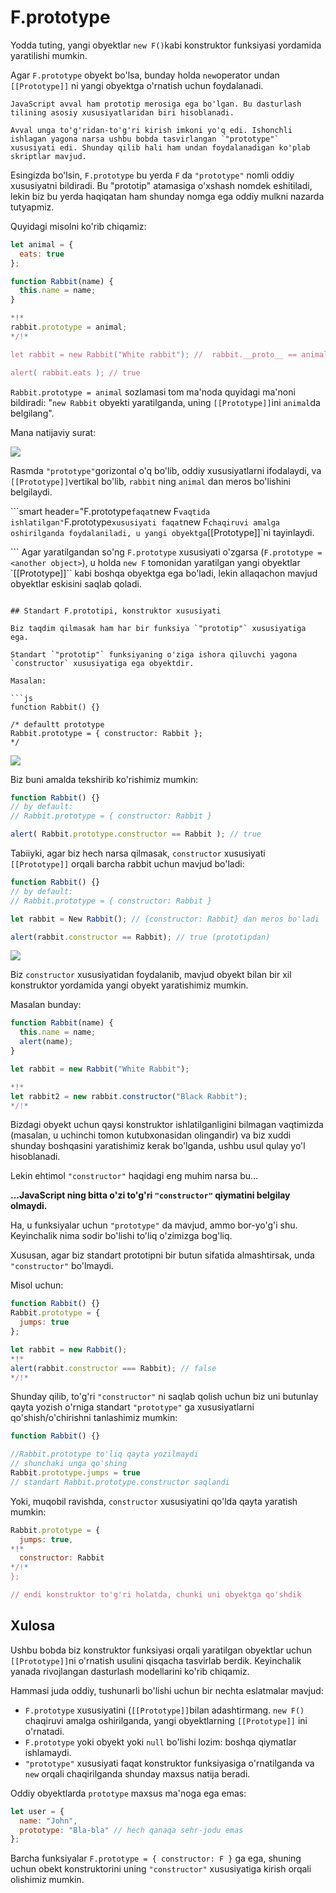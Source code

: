 # F.prototype

Yodda tuting, yangi obyektlar `new F()`kabi konstruktor funksiyasi yordamida yaratilishi mumkin. 

Agar `F.prototype` obyekt bo'lsa, bunday holda `new`operator undan `[[Prototype]]` ni yangi obyektga o'rnatish uchun foydalanadi.   

```smart
JavaScript avval ham prototip merosiga ega bo'lgan. Bu dasturlash tilining asosiy xususiyatlaridan biri hisoblanadi.  

Avval unga to'g'ridan-to'g'ri kirish imkoni yo'q edi. Ishonchli ishlagan yagona narsa ushbu bobda tasvirlangan `"prototype"` xususiyati edi. Shunday qilib hali ham undan foydalanadigan ko'plab skriptlar mavjud. 
```

Esingizda bo'lsin,  `F.prototype`  bu yerda `F` da `"prototype"` nomli oddiy xususiyatni bildiradi. Bu "prototip" atamasiga o'xshash nomdek eshitiladi, lekin biz bu yerda haqiqatan ham shunday nomga ega oddiy mulkni nazarda tutyapmiz. 

Quyidagi misolni ko'rib chiqamiz:

```js run
let animal = {
  eats: true
};

function Rabbit(name) {
  this.name = name;
}

*!*
rabbit.prototype = animal;
*/!*

let rabbit = new Rabbit("White rabbit"); //  rabbit.__proto__ == animal

alert( rabbit.eats ); // true
```

`Rabbit.prototype = animal` sozlamasi tom ma'noda quyidagi ma'noni bildiradi: "`new Rabbit` obyekti yaratilganda, uning `[[Prototype]]`ini `animal`da belgilang". 

Mana natijaviy surat:

![](proto-constructor-animal-rabbit.svg)

Rasmda `"prototype"`gorizontal o'q bo'lib, oddiy xususiyatlarni ifodalaydi, va `[[Prototype]]`vertikal bo'lib, `rabbit` ning `animal` dan meros bo'lishini belgilaydi.

```smart header="F.prototype` faqat `new F` vaqtida ishlatilgan" `F.prototype` xususiyati faqat `new F` chaqiruvi amalga oshirilganda foydalaniladi, u yangi obyektga `[[Prototype]]`ni tayinlaydi.

``` Agar yaratilgandan so'ng `F.prototype` xususiyati o'zgarsa (`F.prototype = <another object>`), u holda `new F` tomonidan yaratilgan yangi obyektlar `[[Prototype]]`` kabi boshqa obyektga ega bo'ladi, lekin allaqachon mavjud obyektlar eskisini saqlab qoladi.
```

## Standart F.prototipi, konstruktor xususiyati

Biz taqdim qilmasak ham har bir funksiya `"prototip"` xususiyatiga ega. 

Standart `"prototip"` funksiyaning o'ziga ishora qiluvchi yagona `constructor` xususiyatiga ega obyektdir.

Masalan:

```js
function Rabbit() {}

/* defaultt prototype
Rabbit.prototype = { constructor: Rabbit };
*/
```

![](function-prototype-constructor.svg)

Biz buni amalda tekshirib ko'rishimiz mumkin:

```js run
function Rabbit() {}
// by default:
// Rabbit.prototype = { constructor: Rabbit }

alert( Rabbit.prototype.constructor == Rabbit ); // true
```
Tabiiyki, agar biz hech narsa qilmasak, `constructor` xususiyati `[[Prototype]]` orqali barcha rabbit uchun mavjud bo'ladi:

```js run
function Rabbit() {}
// by default:
// Rabbit.prototype = { constructor: Rabbit }

let rabbit = New Rabbit(); // {constructor: Rabbit} dan meros bo'ladi

alert(rabbit.constructor == Rabbit); // true (prototipdan)
```

![](rabbit-prototype-constructor.svg)

Biz `constructor` xususiyatidan foydalanib, mavjud obyekt bilan bir xil konstruktor yordamida yangi obyekt yaratishimiz mumkin.

Masalan bunday:

```js run
function Rabbit(name) {
  this.name = name;
  alert(name);
}

let rabbit = new Rabbit("White Rabbit");

*!*
let rabbit2 = new rabbit.constructor("Black Rabbit");
*/!*
```

Bizdagi obyekt uchun qaysi konstruktor ishlatilganligini bilmagan vaqtimizda (masalan, u uchinchi tomon kutubxonasidan olingandir) va biz xuddi shunday boshqasini yaratishimiz kerak bo'lganda, ushbu usul qulay yo'l hisoblanadi.

Lekin ehtimol `"constructor"` haqidagi eng muhim narsa bu...

**...JavaScript ning bitta o'zi to'g'ri `"constructor"` qiymatini belgilay olmaydi.**

Ha, u funksiyalar uchun `"prototype"` da mavjud, ammo bor-yo'g'i shu. Keyinchalik nima sodir bo'lishi to'liq o'zimizga bog'liq. 

Xususan, agar biz standart prototipni bir butun sifatida almashtirsak, unda `"constructor"` bo'lmaydi.

Misol uchun:

```js run
function Rabbit() {}
Rabbit.prototype = {
  jumps: true
};

let rabbit = new Rabbit();
*!*
alert(rabbit.constructor === Rabbit); // false
*/!*
```

Shunday qilib, to'g'ri `"constructor"` ni saqlab qolish uchun biz uni butunlay qayta yozish o'rniga standart `"prototype"` ga xususiyatlarni qo'shish/o'chirishni tanlashimiz mumkin:

```js
function Rabbit() {}

//Rabbit.prototype to'liq qayta yozilmaydi
// shunchaki unga qo'shing
Rabbit.prototype.jumps = true
// standart Rabbit.prototype.constructor saqlandi
```

Yoki, muqobil ravishda, `constructor` xususiyatini qo'lda qayta yaratish mumkin:

```js
Rabbit.prototype = {
  jumps: true,
*!*
  constructor: Rabbit
*/!*
};

// endi konstruktor to'g'ri holatda, chunki uni obyektga qo'shdik
```


## Xulosa

Ushbu bobda biz konstruktor funksiyasi orqali yaratilgan obyektlar uchun `[[Prototype]]`ni o'rnatish usulini qisqacha tasvirlab berdik. Keyinchalik yanada rivojlangan dasturlash modellarini ko'rib chiqamiz.

 Hammasi juda oddiy, tushunarli bo'lishi uchun bir nechta eslatmalar mavjud:

- `F.prototype` xususiyatini (`[[Prototype]]`bilan adashtirmang. `new F()` chaqiruvi amalga oshirilganda, yangi obyektlarning `[[Prototype]]` ini o'rnatadi. 
- `F.prototype` yoki obyekt yoki `null` bo'lishi lozim: boshqa qiymatlar ishlamaydi.
- `"prototype"` xususiyati faqat konstruktor funksiyasiga o'rnatilganda va `new` orqali chaqirilganda shunday maxsus natija beradi.

Oddiy obyektlarda `prototype` maxsus ma'noga ega emas:
```js
let user = {
  name: "John",
  prototype: "Bla-bla" // hech qanaqa sehr-jodu emas
};
```
Barcha funksiyalar `F.prototype = { constructor: F }` ga ega, shuning uchun obekt konstruktorini uning `"constructor"` xususiyatiga kirish orqali olishimiz mumkin.
